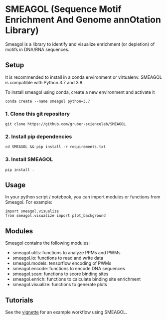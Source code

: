 # SMEAGOL (Sequence Motif Enrichment And Genome annOtation Library)

Smeagol is a library to identify and visualize enrichment (or depletion) of motifs in DNA/RNA sequences.

## Setup

It is recommended to install in a conda environment or virtualenv. SMEAGOL is compatible with Python 3.7 and 3.8.

To install smeagol using conda, create a new environment and activate it
```
conda create --name smeagol python=3.7
```

### 1. Clone this git repository
```
git clone https://github.com/gruber-sciencelab/SMEAGOL
```

### 2. Install pip dependencies
```
cd SMEAGOL && pip install -r requirements.txt
```

### 3. Install SMEAGOL
```
pip install .
```

## Usage

In your python script / notebook, you can import modules or functions from Smeagol. For example:
```
import smeagol.visualize
from smeagol.visualize import plot_background
```

## Modules

Smeagol contains the following modules:

- smeagol.utils: functions to analyze PPMs and PWMs
- smeagol.io: functions to read and write data
- smeagol.models: tensorflow encoding of PWMs 
- smeagol.encode: functions to encode DNA sequences
- smeagol.scan: functions to score binding sites 
- smeagol.enrich: functions to calculate binding site enrichment
- smeagol.visualize: functions to generate plots



## Tutorials

See the [vignette](vignette_1.ipynb) for an example workflow using SMEAGOL.
